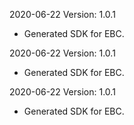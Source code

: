 2020-06-22 Version: 1.0.1
- Generated SDK for EBC.

2020-06-22 Version: 1.0.1
- Generated SDK for EBC.

2020-06-22 Version: 1.0.1
- Generated SDK for EBC.

